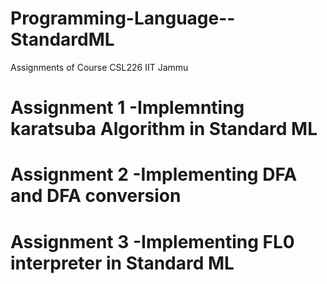 # Programming-Language--StandardML
Assignments of Course CSL226 IIT Jammu

# Assignment 1 -Implemnting karatsuba Algorithm in Standard ML
# Assignment 2 -Implementing DFA and DFA conversion
# Assignment 3 -Implementing FL0 interpreter in Standard ML
